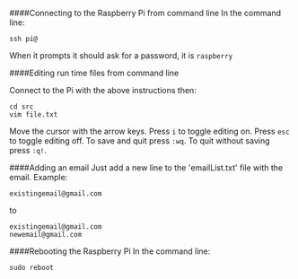 ####Connecting to the Raspberry Pi from command line
In the command line:
```
ssh pi@
```
When it prompts it should ask for a password, it is `raspberry`

####Editing run time files from command line

Connect to the Pi with the above instructions then:
```
cd src
vim file.txt
```
Move the cursor with the arrow keys. Press `i` to toggle editing on. Press `esc` to toggle editing off. To save and quit press `:wq`. To quit without saving press `:q!`.

####Adding an email
Just add a new line to the 'emailList.txt' file with the email. Example:

```
existingemail@gmail.com
```
to
```
existingemail@gmail.com
newemail@gmail.com
```

####Rebooting the Raspberry Pi
In the command line:
```
sudo reboot
```
